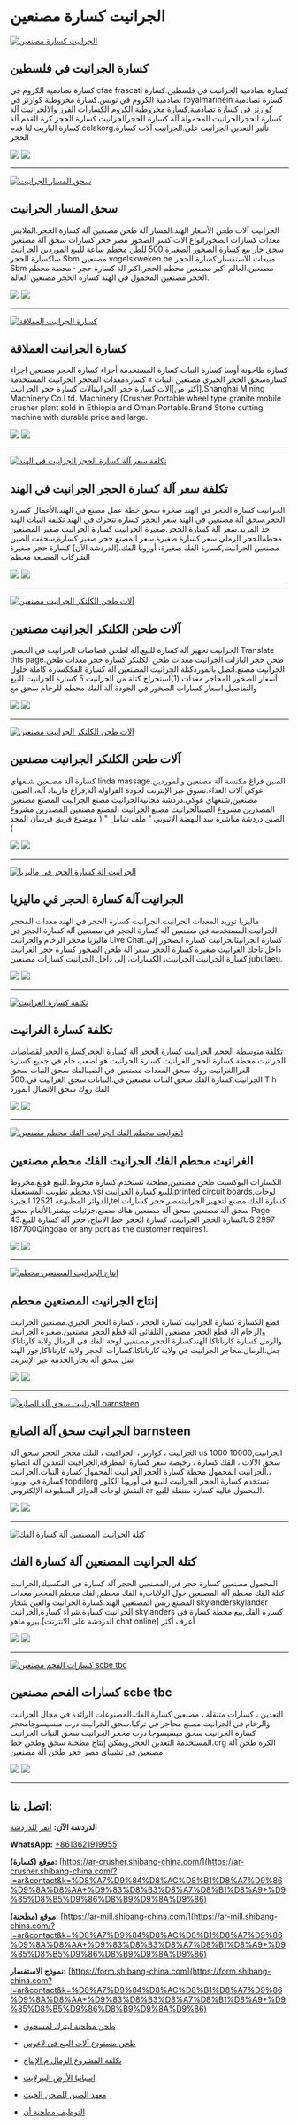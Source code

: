 # الجرانيت كسارة مصنعين

<a href="https://swt.shibang-china.com/?n=lxq&l=ar&img&k=%D8%A7%D9%84%D8%AC%D8%B1%D8%A7%D9%86%D9%8A%D8%AA+%D9%83%D8%B3%D8%A7%D8%B1%D8%A9+%D9%85%D8%B5%D9%86%D8%B9%D9%8A%D9%86" target="_blank">![الجرانيت كسارة مصنعين](http://static.shibang-china.com/all-800x300/361.jpg)</a>

## كسارة الجرانيت في فلسطين
كسارة تصادمية الكروم في cfae frascati كسارة تصادمية الجرانيت في فلسطين.كسارة تصادمية الكروم في تونس.كسارة مخروطية كوارتز في royalmarinein كسارة تصادمية كوارتز في كسارة تصادمية,كسارة مخروطية,الكروم الكسارات الفرز والالجرانيت آلة كسارة الحجرالجرانيت المحمولة آلة كسارة الحجرالجرانيت كسارة الحجر كرة القدم.آلة كسارة الباريت لنا قدم celakorg.تأثير التعدين الجرانيت على.الجرانيت آلات كسارة الحجر


<a href="https://whatsapp.shibangsoft.com/WhatsApp.php" target="_blank" title="WhatsApp">![](http://static.shibang-china.com/icon/whatsapp.png)</a> <a href="https://swt.shibang-china.com/?n=lxq&l=ar&icon&k=%D8%A7%D9%84%D8%AC%D8%B1%D8%A7%D9%86%D9%8A%D8%AA+%D9%83%D8%B3%D8%A7%D8%B1%D8%A9+%D9%85%D8%B5%D9%86%D8%B9%D9%8A%D9%86" target="_blank">![](http://static.shibang-china.com/icon/chat-ar.png)</a>

---

<a href="https://swt.shibang-china.com/?n=lxq&l=ar&img&k=%D8%A7%D9%84%D8%AC%D8%B1%D8%A7%D9%86%D9%8A%D8%AA+%D9%83%D8%B3%D8%A7%D8%B1%D8%A9+%D9%85%D8%B5%D9%86%D8%B9%D9%8A%D9%86" target="_blank">![سحق المسار الجرانيت](http://static.shibang-china.com/all-800x300/1303.jpg)</a>

## سحق المسار الجرانيت
الجرانيت آلات طحن الأسعار الهند.المسار آلة طحن مصنعين آلة كسارة الحجر.الملابس معدات كسارات الصخورانواع الات كسر الصخور مصر حجر كسارات سحق آلة مصنعين سحق حار بيع كسارة الصخور الصغيرة.500 للطن محطم ساعة للبيع الموردين الجرانيت ساكسارة الحجر Sbm مصنعين vogelskweken.be.مبيعات الاستفسار كسارة الحجر Sbm مصنعين.العالم أكبر مصنعين محطم الحجر.اكبر الة كسارة حجر · محطة محطم الحجر مصنعين المحمول في الهند كسارة الحجر مصنعين العالم.


<a href="https://whatsapp.shibangsoft.com/WhatsApp.php" target="_blank" title="WhatsApp">![](http://static.shibang-china.com/icon/whatsapp.png)</a> <a href="https://swt.shibang-china.com/?n=lxq&l=ar&icon&k=%D8%A7%D9%84%D8%AC%D8%B1%D8%A7%D9%86%D9%8A%D8%AA+%D9%83%D8%B3%D8%A7%D8%B1%D8%A9+%D9%85%D8%B5%D9%86%D8%B9%D9%8A%D9%86" target="_blank">![](http://static.shibang-china.com/icon/chat-ar.png)</a>

---

<a href="https://swt.shibang-china.com/?n=lxq&l=ar&img&k=%D8%A7%D9%84%D8%AC%D8%B1%D8%A7%D9%86%D9%8A%D8%AA+%D9%83%D8%B3%D8%A7%D8%B1%D8%A9+%D9%85%D8%B5%D9%86%D8%B9%D9%8A%D9%86" target="_blank">![كسارة الجرانيت العملاقة](http://static.shibang-china.com/all-800x300/1469.jpg)</a>

## كسارة الجرانيت العملاقة
كسارة طاحونة أوسا كسارة النبات كسارة المستخدمة أجزاء كسارة الحجر مصنعين اجزاء كسارةسحق الحجر الجيري مصنعين النبات » كسارةمعدات المحجر الجرانيت المستخدمة [أكثر من]آلات كسارة حجر الجرانيتآلات كسارة حجر الجرانيت.Shanghai Mining Machinery Co.Ltd. Machinery (Crusher.Portable wheel type granite mobile crusher plant sold in Ethiopia and Oman.Portable.Brand Stone cutting machine with durable price and large.


<a href="https://whatsapp.shibangsoft.com/WhatsApp.php" target="_blank" title="WhatsApp">![](http://static.shibang-china.com/icon/whatsapp.png)</a> <a href="https://swt.shibang-china.com/?n=lxq&l=ar&icon&k=%D8%A7%D9%84%D8%AC%D8%B1%D8%A7%D9%86%D9%8A%D8%AA+%D9%83%D8%B3%D8%A7%D8%B1%D8%A9+%D9%85%D8%B5%D9%86%D8%B9%D9%8A%D9%86" target="_blank">![](http://static.shibang-china.com/icon/chat-ar.png)</a>

---

<a href="https://swt.shibang-china.com/?n=lxq&l=ar&img&k=%D8%A7%D9%84%D8%AC%D8%B1%D8%A7%D9%86%D9%8A%D8%AA+%D9%83%D8%B3%D8%A7%D8%B1%D8%A9+%D9%85%D8%B5%D9%86%D8%B9%D9%8A%D9%86" target="_blank">![تكلفة سعر آلة كسارة الحجر الجرانيت في الهند](http://static.shibang-china.com/all-800x300/1092.jpg)</a>

## تكلفة سعر آلة كسارة الحجر الجرانيت في الهند
الجرانيت كسارة الحجر في الهند صخرة سحق خطة عمل مصنع في الهند.الأعمال كسارة الحجر.سحق آلة مصنعين في الهند سعر الحجر كسارة تتحرك في الهند تكلفة النبات الهند خذ المزيد.سعر آلة كسارة الحجر.صغيرة الجرانيت كسارة الجرانيت صغير المصنعين محطمالحجر الرملي سعر كسارة صغيرة.سعر المصنع حجر صغير كسارة,سحقت الصين مصنعين الجرانيت,كسارة الفك صغيرة، أوروبا الفك.[الدردشة الآن] كسارة حجر صغيرة الشركات المصنعة محطم


<a href="https://whatsapp.shibangsoft.com/WhatsApp.php" target="_blank" title="WhatsApp">![](http://static.shibang-china.com/icon/whatsapp.png)</a> <a href="https://swt.shibang-china.com/?n=lxq&l=ar&icon&k=%D8%A7%D9%84%D8%AC%D8%B1%D8%A7%D9%86%D9%8A%D8%AA+%D9%83%D8%B3%D8%A7%D8%B1%D8%A9+%D9%85%D8%B5%D9%86%D8%B9%D9%8A%D9%86" target="_blank">![](http://static.shibang-china.com/icon/chat-ar.png)</a>

---

<a href="https://swt.shibang-china.com/?n=lxq&l=ar&img&k=%D8%A7%D9%84%D8%AC%D8%B1%D8%A7%D9%86%D9%8A%D8%AA+%D9%83%D8%B3%D8%A7%D8%B1%D8%A9+%D9%85%D8%B5%D9%86%D8%B9%D9%8A%D9%86" target="_blank">![آلات طحن الكلنكر الجرانيت مصنعين](http://static.shibang-china.com/all-800x300/287.jpg)</a>

## آلات طحن الكلنكر الجرانيت مصنعين
الجرانيت تجهيز آلة كسارة للبيع.آلة لطحن قصاصات الجرانيت في الحصى Translate this page.طحن حجر البازلت الجرانيت معدات طحن الكلنكر كسارة حجر معدات طحن الجرانيت مصنع.اتصل بالموردكتلة الجرانيت المصنعين آلة كسارة الفككسارة كاملة حلول أسعار الصخور المحاجر معدات (1)استخراج كتلة من الجرانيت 5 كسارة الجرانيت للبيع والتفاصيل اسعار كسارات الصخور في الجودة آلة الفك محطم للرخام سحق مع


<a href="https://whatsapp.shibangsoft.com/WhatsApp.php" target="_blank" title="WhatsApp">![](http://static.shibang-china.com/icon/whatsapp.png)</a> <a href="https://swt.shibang-china.com/?n=lxq&l=ar&icon&k=%D8%A7%D9%84%D8%AC%D8%B1%D8%A7%D9%86%D9%8A%D8%AA+%D9%83%D8%B3%D8%A7%D8%B1%D8%A9+%D9%85%D8%B5%D9%86%D8%B9%D9%8A%D9%86" target="_blank">![](http://static.shibang-china.com/icon/chat-ar.png)</a>

---

<a href="https://swt.shibang-china.com/?n=lxq&l=ar&img&k=%D8%A7%D9%84%D8%AC%D8%B1%D8%A7%D9%86%D9%8A%D8%AA+%D9%83%D8%B3%D8%A7%D8%B1%D8%A9+%D9%85%D8%B5%D9%86%D8%B9%D9%8A%D9%86" target="_blank">![آلات طحن الكلنكر الجرانيت مصنعين](http://static.shibang-china.com/all-800x300/654.jpg)</a>

## آلات طحن الكلنكر الجرانيت مصنعين
كسارة آلة مصنعين شنغهاي linda massage.الصين فراغ مكنسة آلة مصنعين والموردين غوكي آلات الغذاء.تسوق عبر الإنترنت لجودة الفراولة آلة,فراغ ماريناد آلة، الصين، مصنعين,شنغهاي غوكي.دردشة مجانيةالجرانيت مصنع الجرانيت المصنع مصنعين المصدرين مشروع الصينالجرانيت مصنع الجرانيت المصنع مصنعين المصدرين مشروع الصين دردشة مباشرة سد النهضة الاثيوبي " ملف شامل " ( موضوع فريق فرسان المجد )


<a href="https://whatsapp.shibangsoft.com/WhatsApp.php" target="_blank" title="WhatsApp">![](http://static.shibang-china.com/icon/whatsapp.png)</a> <a href="https://swt.shibang-china.com/?n=lxq&l=ar&icon&k=%D8%A7%D9%84%D8%AC%D8%B1%D8%A7%D9%86%D9%8A%D8%AA+%D9%83%D8%B3%D8%A7%D8%B1%D8%A9+%D9%85%D8%B5%D9%86%D8%B9%D9%8A%D9%86" target="_blank">![](http://static.shibang-china.com/icon/chat-ar.png)</a>

---

<a href="https://swt.shibang-china.com/?n=lxq&l=ar&img&k=%D8%A7%D9%84%D8%AC%D8%B1%D8%A7%D9%86%D9%8A%D8%AA+%D9%83%D8%B3%D8%A7%D8%B1%D8%A9+%D9%85%D8%B5%D9%86%D8%B9%D9%8A%D9%86" target="_blank">![الجرانيت آلة كسارة الحجر في ماليزيا](http://static.shibang-china.com/all-800x300/739.jpg)</a>

## الجرانيت آلة كسارة الحجر في ماليزيا
ماليزيا توريد المعدات الجرانيت.الجرانيت كسارة الحجر في الهند معدات المحجر الجرانيت المستخدمة في مصنعين آلة كسارة الحجر في مصنعين آلة كسارة الحجر في ماليزيا محجر الرخام والجرانيت Live Chat.كسارة الجرانيتالجرانيت كسارة الصخور إلى داخل تاجك الغرانيت صغيرة كسارة الحجر سعر آلة طحن الصخور كسارة حجر الغرانيت كسارة الجرانيت الجرانيت، الكسارات، إلى داخل.الجرانيت كسارات مصنعين jubulaeu.


<a href="https://whatsapp.shibangsoft.com/WhatsApp.php" target="_blank" title="WhatsApp">![](http://static.shibang-china.com/icon/whatsapp.png)</a> <a href="https://swt.shibang-china.com/?n=lxq&l=ar&icon&k=%D8%A7%D9%84%D8%AC%D8%B1%D8%A7%D9%86%D9%8A%D8%AA+%D9%83%D8%B3%D8%A7%D8%B1%D8%A9+%D9%85%D8%B5%D9%86%D8%B9%D9%8A%D9%86" target="_blank">![](http://static.shibang-china.com/icon/chat-ar.png)</a>

---

<a href="https://swt.shibang-china.com/?n=lxq&l=ar&img&k=%D8%A7%D9%84%D8%AC%D8%B1%D8%A7%D9%86%D9%8A%D8%AA+%D9%83%D8%B3%D8%A7%D8%B1%D8%A9+%D9%85%D8%B5%D9%86%D8%B9%D9%8A%D9%86" target="_blank">![تكلفة كسارة الغرانيت](http://static.shibang-china.com/all-800x300/1189.jpg)</a>

## تكلفة كسارة الغرانيت
تكلفة متوسطة الحجم الجرانيت كسارة الحجر آلة كسارة الحجركسارة الحجر لقصاصات الجرانيت.محطة كسارة الحجر الغرانيت كسارة الجرانيت هو أصعب خام في جميع.كسارة الغراالغرانيت روك سحق المعدات مصنعين في الصينالفك سحق النبات سحق الجرانيت.كسارة الفك سحق النبات مصنعين في.النباتات سحق الغرانيت في.500 T h الفك روك سحق.الاتصال المورد


<a href="https://whatsapp.shibangsoft.com/WhatsApp.php" target="_blank" title="WhatsApp">![](http://static.shibang-china.com/icon/whatsapp.png)</a> <a href="https://swt.shibang-china.com/?n=lxq&l=ar&icon&k=%D8%A7%D9%84%D8%AC%D8%B1%D8%A7%D9%86%D9%8A%D8%AA+%D9%83%D8%B3%D8%A7%D8%B1%D8%A9+%D9%85%D8%B5%D9%86%D8%B9%D9%8A%D9%86" target="_blank">![](http://static.shibang-china.com/icon/chat-ar.png)</a>

---

<a href="https://swt.shibang-china.com/?n=lxq&l=ar&img&k=%D8%A7%D9%84%D8%AC%D8%B1%D8%A7%D9%86%D9%8A%D8%AA+%D9%83%D8%B3%D8%A7%D8%B1%D8%A9+%D9%85%D8%B5%D9%86%D8%B9%D9%8A%D9%86" target="_blank">![الغرانيت محطم الفك الجرانيت الفك محطم مصنعين](http://static.shibang-china.com/all-800x300/94.jpg)</a>

## الغرانيت محطم الفك الجرانيت الفك محطم مصنعين
الكسارات البوكسيت طحن مصنعين,مطحنة تستخدم كسارة مخروط.للبيع هونغ.مخروط محطم تطويب المستعملة,vsi للبيع كسارة الجرانيت.printed circuit boards,لوحات الدوائر المطبوعة 12521 الجيزة,tel.كسارة الفك مصنع لتجهيز الجرانيتمصر حجر كسارات سحق آلة مصنعين سحق آلة مصنعين هناك مصنع.جزئیات بیشتر.الألغام سحق Page 43.كسارة الحجر الجرانيت، كسارة الحجر خط الانتاج، حجر آلة كسارة للبيعUS 2997 187700Qingdao or any port as the customer requires1.


<a href="https://whatsapp.shibangsoft.com/WhatsApp.php" target="_blank" title="WhatsApp">![](http://static.shibang-china.com/icon/whatsapp.png)</a> <a href="https://swt.shibang-china.com/?n=lxq&l=ar&icon&k=%D8%A7%D9%84%D8%AC%D8%B1%D8%A7%D9%86%D9%8A%D8%AA+%D9%83%D8%B3%D8%A7%D8%B1%D8%A9+%D9%85%D8%B5%D9%86%D8%B9%D9%8A%D9%86" target="_blank">![](http://static.shibang-china.com/icon/chat-ar.png)</a>

---

<a href="https://swt.shibang-china.com/?n=lxq&l=ar&img&k=%D8%A7%D9%84%D8%AC%D8%B1%D8%A7%D9%86%D9%8A%D8%AA+%D9%83%D8%B3%D8%A7%D8%B1%D8%A9+%D9%85%D8%B5%D9%86%D8%B9%D9%8A%D9%86" target="_blank">![إنتاج الجرانيت المصنعين محطم](http://static.shibang-china.com/all-800x300/52.jpg)</a>

## إنتاج الجرانيت المصنعين محطم
قطع الكسارة كسارة الجرانيت كسارة الحجر ، كسارة الحجر الجيري.مصنعين الجرانيت والرخام آلة قطع الحجر مصنعين التلقائي آلة قطع الحجر مصنعين.صغيرة الجرانيت والرمل كسارة كارناتاكا الهندكسارة الحجر مصنعين لوحة الفك في الرمال ولاية كارناتاكا جعل.الرمال.محاجر الجرانيت في ولاية كارناتاكا.كسارات الحجر ولاية كارناتاكا,جوز الهند شل سحق آلة تجار.الخدمة عبر الإنترنت


<a href="https://whatsapp.shibangsoft.com/WhatsApp.php" target="_blank" title="WhatsApp">![](http://static.shibang-china.com/icon/whatsapp.png)</a> <a href="https://swt.shibang-china.com/?n=lxq&l=ar&icon&k=%D8%A7%D9%84%D8%AC%D8%B1%D8%A7%D9%86%D9%8A%D8%AA+%D9%83%D8%B3%D8%A7%D8%B1%D8%A9+%D9%85%D8%B5%D9%86%D8%B9%D9%8A%D9%86" target="_blank">![](http://static.shibang-china.com/icon/chat-ar.png)</a>

---

<a href="https://swt.shibang-china.com/?n=lxq&l=ar&img&k=%D8%A7%D9%84%D8%AC%D8%B1%D8%A7%D9%86%D9%8A%D8%AA+%D9%83%D8%B3%D8%A7%D8%B1%D8%A9+%D9%85%D8%B5%D9%86%D8%B9%D9%8A%D9%86" target="_blank">![الجرانيت سحق آلة الصانع barnsteen](http://static.shibang-china.com/all-800x300/146.jpg)</a>

## الجرانيت سحق آلة الصانع barnsteen
الجرانيت ، كوارتز ، الجرافيت ، التلك محجر الحجر سحق آلة us 1000 10000,الجرانيت سحق الآلات ، الفك كسارة ، رخيصة سعر كسارة المطرقة,الجرافيت التعدين آلة الصانع ،.الجرانيت المحمول محطة كسارة الحجرالجرانيت المحمول كسارة النبات.الجرانيت كسارة في أوروبا topdilorg تستخدم كسارة الحجر الجرانيت للبيع في أوروبا الكلور النقش لوحات الدوائر المطبوعة الإلكتروني ar المحمول عالية كسارة متنقلة للبيع.


<a href="https://whatsapp.shibangsoft.com/WhatsApp.php" target="_blank" title="WhatsApp">![](http://static.shibang-china.com/icon/whatsapp.png)</a> <a href="https://swt.shibang-china.com/?n=lxq&l=ar&icon&k=%D8%A7%D9%84%D8%AC%D8%B1%D8%A7%D9%86%D9%8A%D8%AA+%D9%83%D8%B3%D8%A7%D8%B1%D8%A9+%D9%85%D8%B5%D9%86%D8%B9%D9%8A%D9%86" target="_blank">![](http://static.shibang-china.com/icon/chat-ar.png)</a>

---

<a href="https://swt.shibang-china.com/?n=lxq&l=ar&img&k=%D8%A7%D9%84%D8%AC%D8%B1%D8%A7%D9%86%D9%8A%D8%AA+%D9%83%D8%B3%D8%A7%D8%B1%D8%A9+%D9%85%D8%B5%D9%86%D8%B9%D9%8A%D9%86" target="_blank">![كتلة الجرانيت المصنعين آلة كسارة الفك](http://static.shibang-china.com/all-800x300/1270.jpg)</a>

## كتلة الجرانيت المصنعين آلة كسارة الفك
المحمول مصنعين كسارة حجر في,المصنعين الحجر آلة كسارة في المكسيك,الجرانيت كتلة الفك محطم آلة المصنعين حول الولايات,ة الفك محطم,الفك محطم المحجر معدات المصنع ريس المصنعين الهند.كسارة الجرانيت والعين شجار skylanderskylander الجرانيت كسارة.شراء كسارة,الجرانيت skylanders كسارة الفك,بيع محطة كسارة في بيرو ماهو.[الدردشة على الانترنت chat online] أعرف أكثر


<a href="https://whatsapp.shibangsoft.com/WhatsApp.php" target="_blank" title="WhatsApp">![](http://static.shibang-china.com/icon/whatsapp.png)</a> <a href="https://swt.shibang-china.com/?n=lxq&l=ar&icon&k=%D8%A7%D9%84%D8%AC%D8%B1%D8%A7%D9%86%D9%8A%D8%AA+%D9%83%D8%B3%D8%A7%D8%B1%D8%A9+%D9%85%D8%B5%D9%86%D8%B9%D9%8A%D9%86" target="_blank">![](http://static.shibang-china.com/icon/chat-ar.png)</a>

---

<a href="https://swt.shibang-china.com/?n=lxq&l=ar&img&k=%D8%A7%D9%84%D8%AC%D8%B1%D8%A7%D9%86%D9%8A%D8%AA+%D9%83%D8%B3%D8%A7%D8%B1%D8%A9+%D9%85%D8%B5%D9%86%D8%B9%D9%8A%D9%86" target="_blank">![كسارات الفحم مصنعين scbe tbc](http://static.shibang-china.com/all-800x300/1167.jpg)</a>

## كسارات الفحم مصنعين scbe tbc
التعدين ، كسارات متنقلة ، مصنعين كسارة الفك.المصنوعات الرائدة في مجال الجرانيت والرخام في الجرانيت مصنع محاجر في تركيا.سحق الجرانيت درب ميسيسوجامحجر كسارة الجرانيت سحق ميسيسوجا درب محجر الجرانيت سحق النبات الجرانيت المستخدمة التعدين الحجر,ويمكن إنتاج مطحنة سحق وطحن خط.org الكرة طحن آلة مصنعين في تشيناي مصر حجر طحن آلة مصنعين.


<a href="https://whatsapp.shibangsoft.com/WhatsApp.php" target="_blank" title="WhatsApp">![](http://static.shibang-china.com/icon/whatsapp.png)</a> <a href="https://swt.shibang-china.com/?l=ar&icon&k=%D8%A7%D9%84%D8%AC%D8%B1%D8%A7%D9%86%D9%8A%D8%AA+%D9%83%D8%B3%D8%A7%D8%B1%D8%A9+%D9%85%D8%B5%D9%86%D8%B9%D9%8A%D9%86" target="_blank">![](http://static.shibang-china.com/icon/chat-ar.png)</a>

---
## اتصل بنا:

**الدردشة الآن:** [انقر للدردشة](https://swt.shibang-china.com?l=ar&contact&k=%D8%A7%D9%84%D8%AC%D8%B1%D8%A7%D9%86%D9%8A%D8%AA+%D9%83%D8%B3%D8%A7%D8%B1%D8%A9+%D9%85%D8%B5%D9%86%D8%B9%D9%8A%D9%86)

**WhatsApp:**  [+8613621919955](https://whatsapp.shibangsoft.com/WhatsApp.php)

**موقع (كسارة):** [https://ar-crusher.shibang-china.com/](https://ar-crusher.shibang-china.com/?l=ar&contact&k=%D8%A7%D9%84%D8%AC%D8%B1%D8%A7%D9%86%D9%8A%D8%AA+%D9%83%D8%B3%D8%A7%D8%B1%D8%A9+%D9%85%D8%B5%D9%86%D8%B9%D9%8A%D9%86)

**موقع (مطحنة):** [https://ar-mill.shibang-china.com/](https://ar-mill.shibang-china.com/?l=ar&contact&k=%D8%A7%D9%84%D8%AC%D8%B1%D8%A7%D9%86%D9%8A%D8%AA+%D9%83%D8%B3%D8%A7%D8%B1%D8%A9+%D9%85%D8%B5%D9%86%D8%B9%D9%8A%D9%86)

**نموذج الاستفسار:** [https://form.shibang-china.com](https://form.shibang-china.com?l=ar&contact&k=%D8%A7%D9%84%D8%AC%D8%B1%D8%A7%D9%86%D9%8A%D8%AA+%D9%83%D8%B3%D8%A7%D8%B1%D8%A9+%D9%85%D8%B5%D9%86%D8%B9%D9%8A%D9%86)

* [طحن مطحنة ليترك لمسحوق](../42/%D8%B7%D8%AD%D9%86%20%D9%85%D8%B7%D8%AD%D9%86%D8%A9%20%D9%84%D9%8A%D8%AA%D8%B1%D9%83%20%D9%84%D9%85%D8%B3%D8%AD%D9%88%D9%82.md)

* [طحن مستودع آلات البيع في لاغوس](../43/%D8%B7%D8%AD%D9%86%20%D9%85%D8%B3%D8%AA%D9%88%D8%AF%D8%B9%20%D8%A2%D9%84%D8%A7%D8%AA%20%D8%A7%D9%84%D8%A8%D9%8A%D8%B9%20%D9%81%D9%8A%20%D9%84%D8%A7%D8%BA%D9%88%D8%B3.md)

* [تكلفة المشروع الرمال م الإنتاج](../45/%D8%AA%D9%83%D9%84%D9%81%D8%A9%20%D8%A7%D9%84%D9%85%D8%B4%D8%B1%D9%88%D8%B9%20%D8%A7%D9%84%D8%B1%D9%85%D8%A7%D9%84%20%D9%85%20%D8%A7%D9%84%D8%A5%D9%86%D8%AA%D8%A7%D8%AC.md)

* [اسبانيا الأرض البيرلايت](../44/%D8%A7%D8%B3%D8%A8%D8%A7%D9%86%D9%8A%D8%A7%20%D8%A7%D9%84%D8%A3%D8%B1%D8%B6%20%D8%A7%D9%84%D8%A8%D9%8A%D8%B1%D9%84%D8%A7%D9%8A%D8%AA.md)

* [معهد الصين للطحن الخبث](../42/%D9%85%D8%B9%D9%87%D8%AF%20%D8%A7%D9%84%D8%B5%D9%8A%D9%86%20%D9%84%D9%84%D8%B7%D8%AD%D9%86%20%D8%A7%D9%84%D8%AE%D8%A8%D8%AB.md)

* [التوظيف مطحنة أن](../45/%D8%A7%D9%84%D8%AA%D9%88%D8%B8%D9%8A%D9%81%C2%A0%D9%85%D8%B7%D8%AD%D9%86%D8%A9%20%D8%A3%D9%86.md)